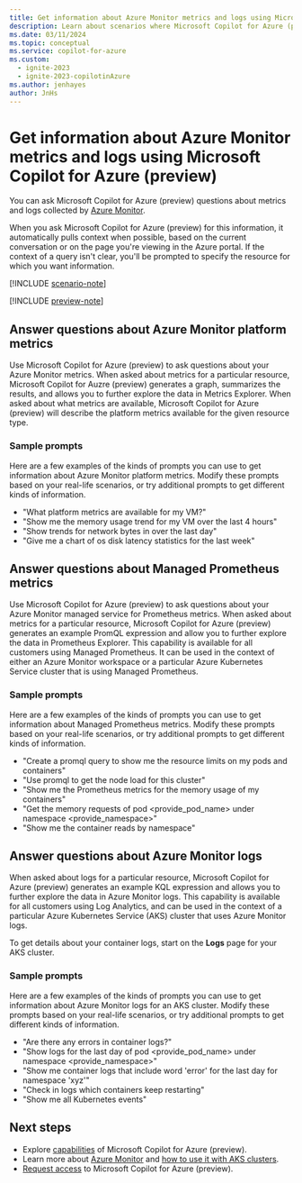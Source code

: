 ```yaml
---
title: Get information about Azure Monitor metrics and logs using Microsoft Copilot for Azure (preview)
description: Learn about scenarios where Microsoft Copilot for Azure (preview) can provide information about Azure Monitor metrics and logs.
ms.date: 03/11/2024
ms.topic: conceptual
ms.service: copilot-for-azure
ms.custom:
  - ignite-2023
  - ignite-2023-copilotinAzure
ms.author: jenhayes
author: JnHs
---
```


# Get information about Azure Monitor metrics and logs using Microsoft Copilot for Azure (preview)

You can ask Microsoft Copilot for Azure (preview) questions about metrics and logs collected by [Azure Monitor](/azure/azure-monitor/).

When you ask Microsoft Copilot for Azure (preview) for this information, it automatically pulls context when possible, based on the current conversation or on the page you're viewing in the Azure portal. If the context of a query isn't clear, you'll be prompted to specify the resource for which you want information.

[!INCLUDE [scenario-note](includes/scenario-note.md)]

[!INCLUDE [preview-note](includes/preview-note.md)]

## Answer questions about Azure Monitor platform metrics

Use Microsoft Copilot for Azure (preview) to ask questions about your Azure Monitor metrics. When asked about metrics for a particular resource, Microsoft Copilot for Auzre (preview) generates a graph, summarizes the results, and allows you to further explore the data in Metrics Explorer. When asked about what metrics are available, Microsoft Copilot for Azure (preview) will describe the platform metrics available for the given resource type.

### Sample prompts

Here are a few examples of the kinds of prompts you can use to get information about Azure Monitor platform metrics. Modify these prompts based on your real-life scenarios, or try additional prompts to get different kinds of information.

- "What platform metrics are available for my VM?"
- "Show me the memory usage trend for my VM over the last 4 hours"
- "Show trends for network bytes in over the last day"
- "Give me a chart of os disk latency statistics for the last week"

## Answer questions about Managed Prometheus metrics

Use Microsoft Copilot for Azure (preview) to ask questions about your Azure Monitor managed service for Prometheus metrics. When asked about metrics for a particular resource, Microsoft Copilot for Azure (preview) generates an example PromQL expression and allow you to further explore the data in Prometheus Explorer. This capability is available for all customers using Managed Prometheus. It can be used in the context of either an Azure Monitor workspace or a particular Azure Kubernetes Service cluster that is using Managed Prometheus.

### Sample prompts

Here are a few examples of the kinds of prompts you can use to get information about Managed Prometheus metrics. Modify these prompts based on your real-life scenarios, or try additional prompts to get different kinds of information.

- "Create a promql query to show me the resource limits on my pods and containers"
- "Use promql to get the node load for this cluster"
- "Show me the Prometheus metrics for the memory usage of my containers"
- "Get the memory requests of pod <provide_pod_name> under namespace <provide_namespace>"
- "Show me the container reads by namespace"

## Answer questions about Azure Monitor logs

When asked about logs for a particular resource, Microsoft Copilot for Azure (preview) generates an example KQL expression and allows you to further explore the data in Azure Monitor logs. This capability is available for all customers using Log Analytics, and can be used in the context of a particular Azure Kubernetes Service (AKS) cluster that uses Azure Monitor logs.

To get details about your container logs, start on the **Logs** page for your AKS cluster.

### Sample prompts

Here are a few examples of the kinds of prompts you can use to get information about Azure Monitor logs for an AKS cluster. Modify these prompts based on your real-life scenarios, or try additional prompts to get different kinds of information.

- "Are there any errors in container logs?"
- "Show logs for the last day of pod <provide_pod_name> under namespace <provide_namespace>"
- "Show me container logs that include word 'error' for the last day for namespace 'xyz'"
- "Check in logs which containers keep restarting"
- "Show me all Kubernetes events"

## Next steps

- Explore [capabilities](capabilities.md) of Microsoft Copilot for Azure (preview).
- Learn more about [Azure Monitor](/azure/azure-monitor/) and [how to use it with AKS clusters](/azure/aks/monitor-aks).
- [Request access](https://aka.ms/MSCopilotforAzurePreview) to Microsoft Copilot for Azure (preview).
